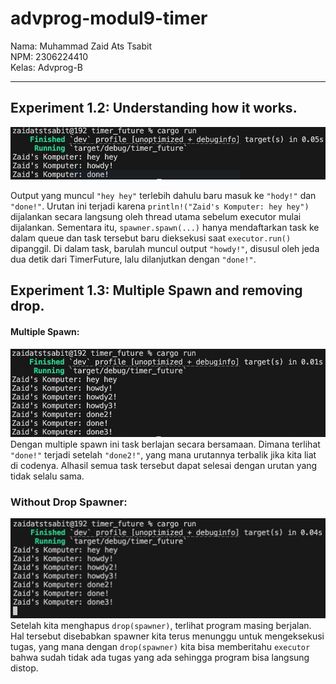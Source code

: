 # advprog-modul9-timer

Nama: Muhammad Zaid Ats Tsabit <br>
NPM: 2306224410 <br>
Kelas: Advprog-B
<hr>

## Experiment 1.2: Understanding how it works.
![experiment 1.2](/media/experiment12.jpeg)

Output yang muncul `"hey hey"` terlebih dahulu baru masuk ke `"hody!"` dan `"done!"`. Urutan ini terjadi karena `println!("Zaid's Komputer: hey hey")` dijalankan secara langsung oleh thread utama sebelum executor mulai dijalankan. Sementara itu, `spawner.spawn(...)` hanya mendaftarkan task ke dalam queue dan task tersebut baru dieksekusi saat `executor.run()` dipanggil. Di dalam task, barulah muncul output `"howdy!"`, disusul oleh jeda dua detik dari TimerFuture, lalu dilanjutkan dengan `"done!"`.

## Experiment 1.3: Multiple Spawn and removing drop.
#### Multiple Spawn:
![experiment 1.3](/media/multiplespawn.jpeg)
Dengan multiple spawn ini task berlajan secara bersamaan. Dimana terlihat `"done!"` terjadi setelah `"done2!"`, yang mana urutannya terbalik jika kita liat di codenya. Alhasil semua task tersebut dapat selesai dengan urutan yang tidak selalu sama.

### Without Drop Spawner:
![experiment 1.3 without drop](/media/withoutdrop.jpeg)
Setelah kita menghapus `drop(spawner)`, terlihat program masing berjalan. Hal tersebut disebabkan spawner kita terus menunggu untuk mengeksekusi tugas, yang mana dengan `drop(spawner)` kita bisa memberitahu `executor` bahwa sudah tidak ada tugas yang ada sehingga program bisa langsung distop.

